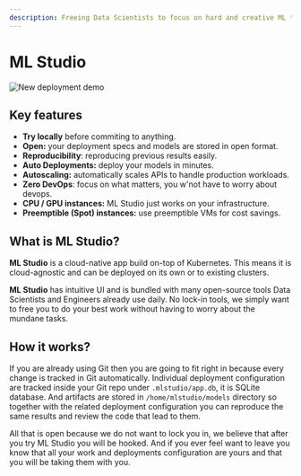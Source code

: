 ```yaml
---
description: Freeing Data Scientists to focus on hard and creative ML tasks
---
```


# ML Studio

![New deployment demo](.gitbook/assets/flow-deploy.gif)

## Key features

* **Try locally** before commiting to anything.
* **Open:** your deployment specs and models are stored in open format.
* **Reproducibility**: reproducing previous results easily. 
* **Auto Deployments:** deploy your models in minutes.
* **Autoscaling:** automatically scales APIs to handle production workloads.
* **Zero DevOps**: focus on what matters, you w'not have to worry about devops.
* **CPU / GPU instances:** ML Studio just works on your infrastructure.
* **Preemptible \(Spot\) instances:** use preemptible VMs for cost savings.

## What is ML Studio?

**ML Studio** is a cloud-native app build on-top of Kubernetes. This means it is cloud-agnostic and can be deployed on its own or to existing clusters. 

**ML Studio** has intuitive UI and is bundled with many open-source tools Data Scientists and Engineers already use daily. No lock-in tools, we simply want to free you to do your best work without having to worry about the mundane tasks.

## How it works?

If you are already using Git then you are going to fit right in because every change is tracked in Git automatically. Individual deployment configuration are tracked inside your Git repo under `.mlstudio/app.db`, it is SQLite database. And artifacts are stored in `/home/mlstudio/models` directory so together with the related deployment configuration you can reproduce the same results and review the code that lead to them. 

All that is open because we do not want to lock you in, we believe that after you try ML Studio you will be hooked. And if you ever feel want to leave you know that all your work and deployments configuration are yours and that you will be taking them with you.



